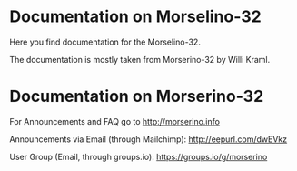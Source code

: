# Documentation on Morselino-32

Here you find documentation for the Morselino-32.

The documentation is mostly taken from Morserino-32 by Willi Kraml.


# Documentation on Morserino-32

For Announcements and FAQ go to http://morserino.info

Announcements via Email (through Mailchimp): http://eepurl.com/dwEVkz

User Group (Email, through groups.io): https://groups.io/g/morserino
